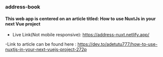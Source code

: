 ### address-book

#### This web app is centered on an article titled: How to use NuxtJs in your next Vue project

<!-- ```bash
# install dependencies
$ yarn install

# serve with hot reload at localhost:3000
$ yarn dev

# build for production and launch server
$ yarn build
$ yarn start

# generate static project
$ yarn generate
``` -->

 - Live Link(Not mobile responsive): https://address-nuxt.netlify.app/

-Link to article can be found here : https://dev.to/adetutu777/how-to-use-nuxtjs-in-your-next-vuejs-project-272p
